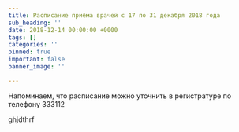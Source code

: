 ```yaml
---
title: Расписание приёма врачей с 17 по 31 декабря 2018 года
sub_heading: ''
date: 2018-12-14 00:00:00 +0000
tags: []
categories: ''
pinned: true
important: false
banner_image: ''

---
```

Напоминаем, что расписание можно уточнить в регистратуре по телефону 333112

<!--more-->

ghjdthrf